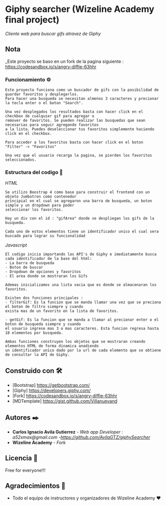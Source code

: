 # Giphy searcher (Wizeline Academy final project)

_Cliente web para buscar gifs atravez de Giphy_

## Nota

\_Este proyecto se baso en un fork de la pagina siguiente : https://codesandbox.io/s/angry-diffie-63hhr

### Funcionamiento ⚙️

```
Este proyecto funciona como un buscador de gifs con la posibilidad de guardar favoritos y desplegarlos.
Para hacer una busqueda se necesitan almenos 3 caracteres y precionar la tecla enter o el boton "Search".

Una vez desplegados los resultados basta con hacer click en el checkbox de cualquier gif para agregar o
remover de favoritos. Se pueden realizar las busquedas que sean necesarias para seguir agregando favoritos
a la lista. Puedes deseleccionar tus favoritos simplemente haciendo click en el checkbox.

Para acceder a los favoritos basta con hacer click en el boton "Filter" -> "Favoritos"

Una vez que el usuario recarga la pagina, se pierden los favoritos seleccionados.

```

### Estructura del codigo 🔧

_HTML_

```
Se utilizo Boostrap 4 como base para construir el frontend con un objeto Jumbotron como contenedor
principial en el cual se agregaron una barra de busqueda, un boton simple y un dropdown para poder
seleccionar los favoritos.

Hay un div con el id : "gifArea" donde se despliegan los gifs de la busqueda.

Cada uno de estos elementos tiene un identificador unico el cual sera buscado para lograr su funcionalidad

```

_Javascript_

```
El codigo inicia importando las API's de Giphy e imediatamente busca cada identificador de la base del html:
- La barra de busqueda
- Boton de buscar
- Dropdown de opciones y favoritos
- El area donde se mostraran los Gifs

Ademas inicializamos una lista vacia que es donde se almacenaran los favoritos.

Existen dos funciones principales :
- filterGif: Es la funcion que se manda llamar una vez que se preciona el boton de filtro siempre y cuando
exista mas de un favorito en la lista de favoritos.

- getGif: Es la funcion que se manda a llamar al precionar enter o el boton de busqueda siempre y cuando
el usuario ingrese mas 3 o mas caracteres. Esta funcion regresa hasta 18 elementos por busqueda.

Ambas funciones construyen los objetos que se mostraran creando elementos HTML de forma dinamica anadiendo
un identificador unico dado por la url de cada elemento que se obtiene de consultar la API de Giphy.
```

## Construido con 🛠️

- [Bootstrap] https://getbootstrap.com/
- [Giphy] https://developers.giphy.com/
- [Fork] https://codesandbox.io/s/angry-diffie-63hhr
- [MDTemplate] https://gist.github.com/Villanuevand

## Autores ✒️

- **Carlos Ignacio Avila Gutierrez** - _Web app Developer : a52xmax@gmail.com_ -_https://github.com/AvilaGTZ/giphySearcher_
- **Wizeline Academy** - _Fork_

## Licencia 📄

Free for everyone!!!

## Agradecimientos 🎁

- Todo el equipo de instructores y organizadores de Wizeline Academy ❤️
